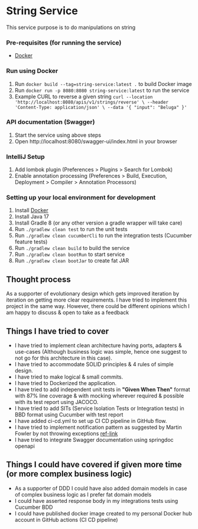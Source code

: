 # String Service

This service purpose is to do manipulations on string

### Pre-requisites (for running the service)

* [Docker](https://docs.docker.com/compose/install/)

### Run using Docker

1. Run `docker build --tag=string-service:latest .` to build Docker image
2. Run `docker run -p 8080:8080 string-service:latest` to run the service
3. Example CURL to reverse a given
   string `curl --location 'http://localhost:8080/apis/v1/strings/reverse' \
   --header 'Content-Type: application/json' \
   --data '{
   "input": "Beluga"
   }'`

### API documentation (Swagger)

1. Start the service using above steps
2. Open http://localhost:8080/swagger-ui/index.html in your browser

### IntelliJ Setup

1. Add lombok plugin (Preferences > Plugins > Search for Lombok)
2. Enable annotation processing (Preferences > Build, Execution, Deployment > Compiler > Annotation Processors)

### Setting up your local environment for development

1. Install [Docker](https://www.docker.com/community-edition)
2. Install Java 17
3. Install Gradle 8 (or any other version a gradle wrapper will take care)
4. Run `./gradlew clean test` to run the unit tests
5. Run `./gradlew clean cucumberCli` to run the integration tests (Cucumber feature tests)
6. Run `./gradlew clean build` to build the service
7. Run `./gradlew clean bootRun` to start service
8. Run `./gradlew clean bootJar` to create fat JAR

## Thought process

As a supporter of evolutionary design which gets improved iteration by iteration on getting more clear requirements. I
have tried to implement this project in the same way. However, there could be different opinions which I am happy to
discuss & open to take as a feedback

## Things I have tried to cover

* I have tried to implement clean architecture having ports, adapters & use-cases (Although business logic was simple,
  hence one suggest to not go for this architecture in this case).
* I have tried to accommodate SOLID principles & 4 rules of simple design.
* I have tried to make logical & small commits.
* I have tried to Dockerized the application.
* I have tried to add independent unit tests in **"Given When Then"** format with 87% line coverage & with mocking
  wherever required & possible with its test report using JACOCO.
* I have tried to add SITs (Service Isolation Tests or Integration tests) in BBD format using Cucumber with test report
* I have added ci-cd.yml to set up CI CD pipeline in GitHub flow.
* I have tried to implement notification pattern as suggested by Martin Fowler by not throwing
  exceptions [ref-link](https://martinfowler.com/articles/replaceThrowWithNotification.html)
* I have tried to integrate Swagger documentation using springdoc openapi

## Things I could have covered if given more time (or more complex business logic)

* As a supporter of DDD I could have also added domain models in case of complex business logic as I prefer fat
  domain models
* I could have asserted response body in my integrations tests using Cucumber BDD
* I could have published docker image created to my personal Docker hub account in GitHub actions (CI CD pipeline)
